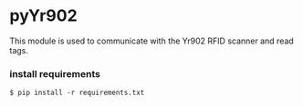 # pyYr902

This module is used to communicate with the Yr902 RFID scanner and read tags.

### install requirements
```
$ pip install -r requirements.txt
```
